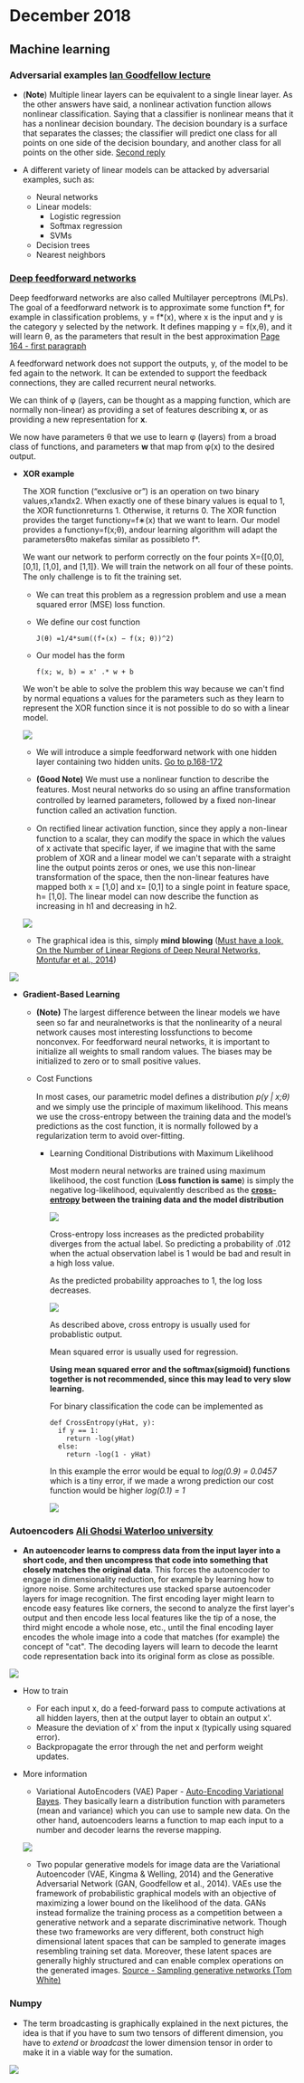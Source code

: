 December 2018
==========

Machine learning
----


### Adversarial examples [Ian Goodfellow lecture](https://www.youtube.com/watch?v=CIfsB_EYsVI)

  -  (**Note**) Multiple linear layers can be equivalent to a single linear layer. As the other answers have said, a nonlinear activation function allows nonlinear classification. Saying that a classifier is nonlinear means that it has a nonlinear decision boundary. The decision boundary is a surface that separates the classes; the classifier will predict one class for all points on one side of the decision boundary, and another class for all points on the other side. [Second reply](https://stats.stackexchange.com/questions/222639/what-makes-neural-networks-a-nonlinear-classification-model)
  
  - A different variety of linear models can be attacked by adversarial examples, such as:
    - Neural networks
    - Linear models:
      - Logistic regression
      - Softmax regression
      - SVMs
    - Decision trees
    - Nearest neighbors
    
### [Deep feedforward networks](http://www.deeplearningbook.org/contents/mlp.html)

Deep feedforward networks are also called Multilayer perceptrons (MLPs). The goal of a feedforward network is to approximate some function f*, for example in classification problems, y = f*(x), where x is the input and y is the category y selected by the network. It defines mapping y = f(x,θ), and it will learn θ, as the parameters that result in the best approximation [Page 164 - first paragraph](http://www.deeplearningbook.org/contents/mlp.html)
  
A feedforward network does not support the outputs, y, of the model to be fed again to the network. It can be extended to support the feedback connections, they are called recurrent neural networks.

We can think of φ (layers, can be thought as a mapping function, which are normally non-linear) as providing a set of features describing **x**, or as providing a new representation for **x**.

We now have parameters θ that we use to learn φ (layers) from a broad class of functions, and parameters **w** that map from φ(x) to the desired output.

  - **XOR example**
  
    The XOR function (“exclusive or”) is an operation on two binary values,x1andx2. When exactly one of these binary values is equal to 1, the XOR functionreturns 1. Otherwise, it returns 0. The XOR function provides the target functiony=f∗(x) that we want to learn. Our model provides a functiony=f(x;θ), andour learning algorithm will adapt the parametersθto makefas similar as possibleto f*.
    
    We want our network to perform correctly on the four points X={[0,0], [0,1], [1,0], and [1,1]}. We will train the network on all four of these points. The only challenge is to ﬁt the training set.
    
      - We can treat this problem as a regression problem and use a mean squared error (MSE) loss function.
      
      - We define our cost function 
        ```
        J(θ) =1/4*sum((f∗(x) − f(x; θ))^2) 
        ```
      - Our model has the form
        ```
        f(x; w, b) = x' .* w + b
        ```
       We won't be able to solve the problem this way because we can't find by normal equations a values for the parameters such as they learn to represent the XOR function since it is not possible to do so with a linear model.  
       
       ![](https://i.imgur.com/Z3hucYc.png)
          
      - We will introduce a simple feedforward network with one hidden layer containing two hidden units. [Go to p.168-172](http://www.deeplearningbook.org/contents/mlp.html#pf6)
      
      - **(Good Note)**  We must use a nonlinear function to describe the features. Most neural networks do so using an aﬃne transformation controlled by learned parameters, followed by a ﬁxed non-linear function called an activation function.
      
      - On rectiﬁed linear activation function, since they apply a non-linear function to a scalar, they can modify the space in which the values of x activate that specific layer, if we imagine that with the same problem of XOR and a linear model we can't separate with a straight line the output points zeros or ones, we use this non-linear transformation of the space, then the non-linear features have mapped both x = [1,0] and x= [0,1] to a single point in feature space, h= [1,0]. The linear model can now describe the function as increasing in h1 and decreasing in h2.
      
      ![](https://i.imgur.com/x0MSqjh.png)
      
      - The graphical idea is this, simply **mind blowing** ([Must have a look, On the Number of Linear Regions of
Deep Neural Networks, Montufar et al., 2014](https://arxiv.org/pdf/1402.1869.pdf))
      
![](https://i.imgur.com/dqcO54M.png)

  - **Gradient-Based Learning**
    
    - **(Note)** The largest diﬀerence between the linear models we have seen so far and neuralnetworks is that the nonlinearity of a neural network causes most interesting lossfunctions to become nonconvex. For feedforward neural networks, it is important to initialize all weights to small random values. The biases may be initialized to zero or to small positive values.
    - Cost Functions
      
      In most cases, our parametric model deﬁnes a distribution *p(y | x;θ)* and we simply use the principle of maximum likelihood. This means we use the cross-entropy between the training data and the model’s predictions as the cost function, it is normally followed by a regularization term to avoid over-fitting.
      
      - Learning Conditional Distributions with Maximum Likelihood
        
        Most modern neural networks are trained using maximum likelihood, the cost function (**Loss function is same**) is simply the negative log-likelihood, equivalently described as the **[cross-entropy](https://en.wikipedia.org/wiki/Cross_entropy) between the training data and the model distribution**
        
        ![](https://i.imgur.com/FI7DpsV.png)
        
        Cross-entropy loss increases as the predicted probability diverges from the actual label. So predicting a probability of .012 when the actual observation label is 1 would be bad and result in a high loss value. 
        
        As the predicted probability approaches to 1, the log loss decreases.
        
        ![](https://ml-cheatsheet.readthedocs.io/en/latest/_images/cross_entropy.png)
        
        As described above, cross entropy is usually used for probablistic output.
        
        Mean squared error is usually used for regression.
        
        **Using mean squared error and the softmax(sigmoid) functions together is not recommended, since this may lead to very slow learning.**
        
        For binary classification the code can be implemented as
          ```
          def CrossEntropy(yHat, y):
            if y == 1:
              return -log(yHat)
            else:
              return -log(1 - yHat)
          ```
        
        In this example the error would be equal to _log(0.9) = 0.0457_ which is a tiny error, if we made a wrong prediction our cost function would be higher _log(0.1) = 1_
        
          ![](https://codelabs.developers.google.com/codelabs/cloud-tensorflow-mnist/img/1d8fc59e6a674f1c.png)
        
        
      
### Autoencoders [Ali Ghodsi Waterloo university](https://www.youtube.com/watch?v=uaaqyVS9-rM)

  - **An autoencoder learns to compress data from the input layer into a short code, and then uncompress that code into something that closely matches the original data**. This forces the autoencoder to engage in dimensionality reduction, for example by learning how to ignore noise. Some architectures use stacked sparse autoencoder layers for image recognition. The first encoding layer might learn to encode easy features like corners, the second to analyze the first layer's output and then encode less local features like the tip of a nose, the third might encode a whole nose, etc., until the final encoding layer encodes the whole image into a code that matches (for example) the concept of "cat". The decoding layers will learn to decode the learnt code representation back into its original form as close as possible.
  
  ![](https://upload.wikimedia.org/wikipedia/commons/thumb/2/28/Autoencoder_structure.png/350px-Autoencoder_structure.png)
  
  - How to train
    - For each input x, do a feed-forward pass to compute activations at all hidden layers, then at the output layer to obtain an output x'.
    - Measure the deviation of x' from the input x (typically using squared error).
    - Backpropagate the error through the net and perform weight updates.
    
  - More information
  
    - Variational AutoEncoders (VAE) Paper - [Auto-Encoding Variational Bayes](https://arxiv.org/pdf/1312.6114v10.pdf). They basically learn a distribution function with parameters (mean and variance) which you can use to sample new data. On the other hand, autoencoders learns a function to map each input to a number and decoder learns the reverse mapping.
    
    ![](https://qph.fs.quoracdn.net/main-qimg-62c793e38456b093cd83fd5476aed596.webp)
    
    - Two popular generative models for image data are the Variational Autoencoder (VAE, Kingma & Welling, 2014) and the Generative Adversarial Network (GAN, Goodfellow et al., 2014). VAEs use the framework of probabilistic graphical models with an objective of maximizing a lower bound on the likelihood of the data. GANs instead formalize the training process as a competition between a generative network and a separate discriminative network. Though these two frameworks are very different, both construct high dimensional latent spaces that can be sampled to generate images resembling training set data. Moreover, these latent spaces are generally highly structured and can enable complex operations on the generated images. [Source - Sampling generative networks (Tom White)](https://arxiv.org/pdf/1609.04468.pdf)
    
    

### Numpy

  - The term broadcasting is graphically explained in the next pictures, the idea is that if you have to sum two tensors of different dimension, you have to _extend_ or _broadcast_ the lower dimension tensor in order to make it in a viable way for the sumation.
  
  ![](https://i.stack.imgur.com/JcKv1.png)
  
  
